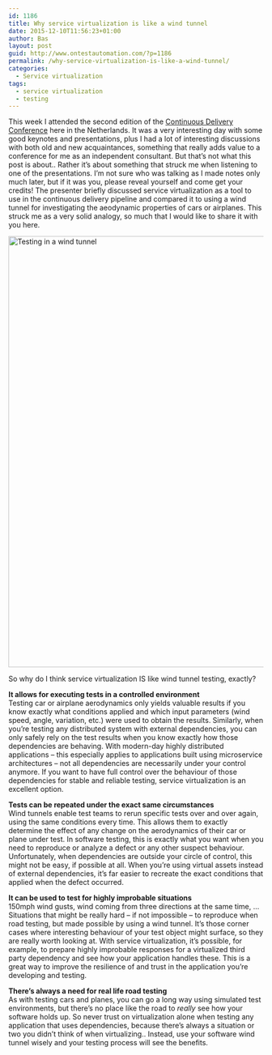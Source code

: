 ```yaml
---
id: 1186
title: Why service virtualization is like a wind tunnel
date: 2015-12-10T11:56:23+01:00
author: Bas
layout: post
guid: http://www.ontestautomation.com/?p=1186
permalink: /why-service-virtualization-is-like-a-wind-tunnel/
categories:
  - Service virtualization
tags:
  - service virtualization
  - testing
---
```

This week I attended the second edition of the <a href="http://continuous-delivery-conference.com" target="_blank">Continuous Delivery Conference</a> here in the Netherlands. It was a very interesting day with some good keynotes and presentations, plus I had a lot of interesting discussions with both old and new acquaintances, something that really adds value to a conference for me as an independent consultant. But that&#8217;s not what this post is about.. Rather it&#8217;s about something that struck me when listening to one of the presentations. I&#8217;m not sure who was talking as I made notes only much later, but if it was you, please reveal yourself and come get your credits! The presenter briefly discussed service virtualization as a tool to use in the continuous delivery pipeline and compared it to using a wind tunnel for investigating the aeodynamic properties of cars or airplanes. This struck me as a very solid analogy, so much that I would like to share it with you here.

<a href="http://www.ontestautomation.com/why-service-virtualization-is-like-a-wind-tunnel/wind-tunnel-testing/" rel="attachment wp-att-1187"><img src="http://www.ontestautomation.com/wp-content/uploads/2015/12/wind-tunnel-testing.jpg" alt="Testing in a wind tunnel" width="1280" height="852" class="aligncenter size-full wp-image-1187" srcset="https://www.ontestautomation.com/wp-content/uploads/2015/12/wind-tunnel-testing.jpg 1280w, https://www.ontestautomation.com/wp-content/uploads/2015/12/wind-tunnel-testing-300x200.jpg 300w, https://www.ontestautomation.com/wp-content/uploads/2015/12/wind-tunnel-testing-768x511.jpg 768w, https://www.ontestautomation.com/wp-content/uploads/2015/12/wind-tunnel-testing-1024x682.jpg 1024w" sizes="(max-width: 1280px) 100vw, 1280px" /></a>

So why do I think service virtualization IS like wind tunnel testing, exactly?

**It allows for executing tests in a controlled environment**  
Testing car or airplane aerodynamics only yields valuable results if you know exactly what conditions applied and which input parameters (wind speed, angle, variation, etc.) were used to obtain the results. Similarly, when you&#8217;re testing any distributed system with external dependencies, you can only safely rely on the test results when you know exactly how those dependencies are behaving. With modern-day highly distributed applications &#8211; this especially applies to applications built using microservice architectures &#8211; not all dependencies are necessarily under your control anymore. If you want to have full control over the behaviour of those dependencies for stable and reliable testing, service virtualization is an excellent option.

**Tests can be repeated under the exact same circumstances**  
Wind tunnels enable test teams to rerun specific tests over and over again, using the same conditions every time. This allows them to exactly determine the effect of any change on the aerodynamics of their car or plane under test. In software testing, this is exactly what you want when you need to reproduce or analyze a defect or any other suspect behaviour. Unfortunately, when dependencies are outside your circle of control, this might not be easy, if possible at all. When you&#8217;re using virtual assets instead of external dependencies, it&#8217;s far easier to recreate the exact conditions that applied when the defect occurred. 

**It can be used to test for highly improbable situations**  
150mph wind gusts, wind coming from three directions at the same time, &#8230; Situations that might be really hard &#8211; if not impossible &#8211; to reproduce when road testing, but made possible by using a wind tunnel. It&#8217;s those corner cases where interesting behaviour of your test object might surface, so they are really worth looking at. With service virtualization, it&#8217;s possible, for example, to prepare highly improbable responses for a virtualized third party dependency and see how your application handles these. This is a great way to improve the resilience of and trust in the application you&#8217;re developing and testing.

**There&#8217;s always a need for real life road testing**  
As with testing cars and planes, you can go a long way using simulated test environments, but there&#8217;s no place like the road to _really_ see how your software holds up. So never trust on virtualization alone when testing any application that uses dependencies, because there&#8217;s always a situation or two you didn&#8217;t think of when virtualizing.. Instead, use your software wind tunnel wisely and your testing process will see the benefits.
